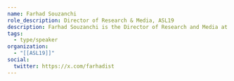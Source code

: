 ```yaml
---
name: Farhad Souzanchi
role_description: Director of Research & Media, ASL19
description: Farhad Souzanchi is the Director of Research and Media at ASL19. Farhad leads the ASL19’s pioneering government accountability platforms. Before joining ASL19 in 2013, he spent eight years working as a journalist in Iran. In the past few years, his main focus has been on introducing fact-checking and data journalism to larger Iranian audiences.
tags:
  - type/speaker
organization:
  - "[[ASL19]]"
social:
  twitter: https://x.com/farhadist
---
```

